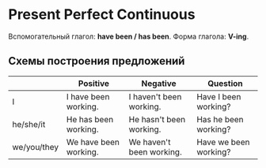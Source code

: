 # Present Perfect Continuous

Вспомогательный глагол: **have been / has been**.
Форма глагола: **V-ing**.

## Схемы построения предложений

|             | Positive              | Negative                 | Question              |
| ----------- | --------------------- | ------------------------ | --------------------- |
| I           | I have been working.  | I haven't been working.  | Have I been working?  |
| he/she/it   | He has been working.  | He hasn't been working.  | Has he been working?  |
| we/you/they | We have been working. | We haven't been working. | Have we been working? |


